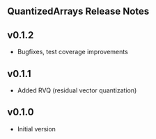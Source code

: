 ## QuantizedArrays Release Notes

v0.1.2
------
 - Bugfixes, test coverage improvements

v0.1.1
------
 - Added RVQ (residual vector quantization)

v0.1.0
------
 - Initial version
